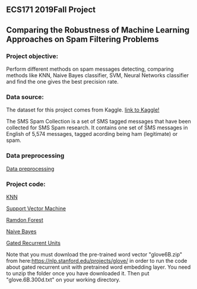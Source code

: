 ##  ECS171 2019Fall Project 

## Comparing the Robustness of Machine Learning Approaches on Spam Filtering Problems

### Project objective: 
Perform different methods on spam messages detecting, comparing methods like KNN, Naive Bayes classifier, SVM, Neural Networks classifier and find the one gives the best precision rate.

### Data source:    
The dataset for this project comes from Kaggle. [link to Kaggle!](https://www.kaggle.com/uciml/sms-spam-collection-dataset) 

The SMS Spam Collection is a set of SMS tagged messages that have been collected for SMS Spam research. It contains one set of SMS messages in English of 5,574 messages, tagged acording being ham (legitimate) or spam.  

### Data preprocessing
[Data preprocessing](https://github.com/ECS171-Project/Final-project/blob/master/Data%20Preprocessing.ipynb)

### Project code:   
[KNN](https://github.com/ECS171-Project/Final-project/blob/master/SVC%20and%20KNN.ipynb) 

[Support Vector Machine](https://github.com/ECS171-Project/Final-project/blob/master/SVC%20and%20KNN.ipynb) 

[Ramdon Forest](https://github.com/ECS171-Project/Final-project/blob/master/SVC%20and%20KNN.ipynb)  

[Naive Bayes](https://github.com/ECS171-Project/Final-project/blob/master/NaiiveBayes.ipynb)  

[Gated Recurrent Units](https://github.com/ECS171-Project/Final-project/blob/master/Gated%20Recurrent%20Neural%20Network%20(Embedding%20layer%20trained%20from%20scratch%20and%20pretrained%20layer).ipynb)

Note that you must download the pre-trained word vector "glove6B.zip" from here:https://nlp.stanford.edu/projects/glove/ in order to run the code about gated recurrent unit with pretrained word embedding layer. You need to unzip the folder once you have downloaded it. Then put "glove.6B.300d.txt" on your working directory.




